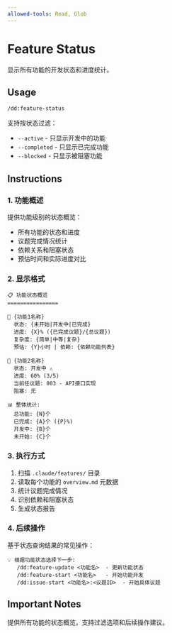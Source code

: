 ```yaml
---
allowed-tools: Read, Glob
---
```


# Feature Status

显示所有功能的开发状态和进度统计。

## Usage

```bash
/dd:feature-status
```

支持按状态过滤：
- `--active` - 只显示开发中的功能
- `--completed` - 只显示已完成功能
- `--blocked` - 只显示被阻塞功能

## Instructions

### 1. 功能概述

提供功能级别的状态概览：

- 所有功能的状态和进度
- 议题完成情况统计
- 依赖关系和阻塞状态
- 预估时间和实际进度对比

### 2. 显示格式

```
📋 功能状态概览
================

🎯 {功能1名称}
  状态: {未开始|开发中|已完成}
  进度: {X}% ({已完成议题}/{总议题})
  复杂度: {简单|中等|复杂}
  预估: {Y}小时 | 依赖: {依赖功能列表}

🎯 {功能2名称}
  状态: 开发中 ⚠️
  进度: 60% (3/5)
  当前任议题: 003 - API接口实现
  阻塞: 无

📊 整体统计:
  总功能: {N}个
  已完成: {A}个 ({P}%)
  开发中: {B}个
  未开始: {C}个
```

### 3. 执行方式

1. 扫描 `.claude/features/` 目录
2. 读取每个功能的 `overview.md` 元数据
3. 统计议题完成情况
4. 识别依赖和阻塞状态
5. 生成状态报告

### 4. 后续操作

基于状态查询结果的常见操作：

```
💡 根据功能状态选择下一步:
   /dd:feature-update <功能名>  - 更新功能状态
   /dd:feature-start <功能名>   - 开始功能开发
   /dd:issue-start <功能名>:<议题ID>  - 开始具体议题
```

## Important Notes

提供所有功能的状态概览，支持过滤选项和后续操作建议。
